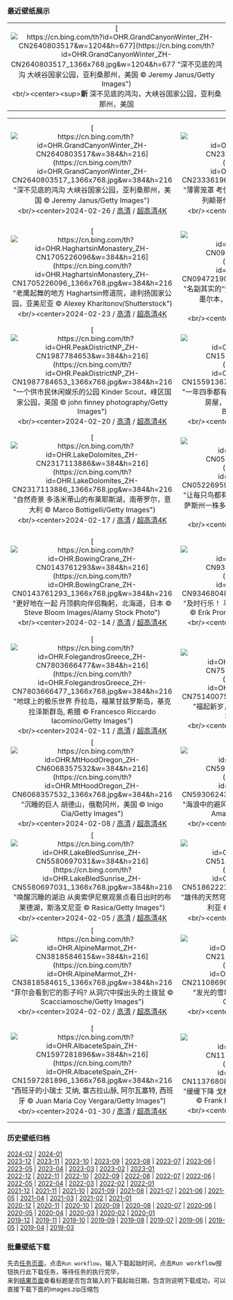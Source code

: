 ### 最近壁纸展示
||
|:---:|
|[![https://cn.bing.com/th?id=OHR.GrandCanyonWinter_ZH-CN2640803517&w=1204&h=677](https://cn.bing.com/th?id=OHR.GrandCanyonWinter_ZH-CN2640803517_1366x768.jpg&w=1204&h=677 "深不见底的鸿沟&#10;大峡谷国家公园，亚利桑那州，美国&#10;© Jeremy Janus/Getty Images")](https://cn.bing.com/search?q=%e5%a4%a7%e5%b3%a1%e8%b0%b7%e5%9b%bd%e5%ae%b6%e5%85%ac%e5%9b%ad&form=hpcapt&mkt=zh-cn&filters=HpDate:"20240225_1600")<br/><center><sup>**新**</sup>&nbsp;深不见底的鸿沟，大峡谷国家公园，亚利桑那州，美国<center/>|

||||
|:---:|:---:|:---:|
|[![https://cn.bing.com/th?id=OHR.GrandCanyonWinter_ZH-CN2640803517&w=384&h=216](https://cn.bing.com/th?id=OHR.GrandCanyonWinter_ZH-CN2640803517_1366x768.jpg&w=384&h=216 "深不见底的鸿沟&#10;大峡谷国家公园，亚利桑那州，美国&#10;© Jeremy Janus/Getty Images")](https://cn.bing.com/search?q=%e5%a4%a7%e5%b3%a1%e8%b0%b7%e5%9b%bd%e5%ae%b6%e5%85%ac%e5%9b%ad&form=hpcapt&mkt=zh-cn&filters=HpDate:"20240225_1600")<br/><center>2024-02-26 / [高清](https://cn.bing.com/th?id=OHR.GrandCanyonWinter_ZH-CN2640803517_1920x1200.jpg&w=1920&h=1200) / [超高清4K](https://cn.bing.com/th?id=OHR.GrandCanyonWinter_ZH-CN2640803517_UHD.jpg&w=3840&h=2160)<center/>|[![https://cn.bing.com/th?id=OHR.MtPrevostDuncan_ZH-CN2333619635&w=384&h=216](https://cn.bing.com/th?id=OHR.MtPrevostDuncan_ZH-CN2333619635_1366x768.jpg&w=384&h=216 "薄雾笼罩&#10;考伊琴山谷的薄雾，温哥华岛，加拿大不列颠哥伦比亚省&#10;© Kevin Oke/Alamy")](https://cn.bing.com/search?q=%e8%80%83%e4%bc%8a%e7%90%b4%e5%b1%b1%e8%b0%b7&form=hpcapt&mkt=zh-cn&filters=HpDate:"20240224_1600")<br/><center>2024-02-25 / [高清](https://cn.bing.com/th?id=OHR.MtPrevostDuncan_ZH-CN2333619635_1920x1200.jpg&w=1920&h=1200) / [超高清4K](https://cn.bing.com/th?id=OHR.MtPrevostDuncan_ZH-CN2333619635_UHD.jpg&w=3840&h=2160)<center/>|[![https://cn.bing.com/th?id=OHR.LaternFestival2024_ZH-CN8050981828&w=384&h=216](https://cn.bing.com/th?id=OHR.LaternFestival2024_ZH-CN8050981828_1366x768.jpg&w=384&h=216 "点亮一盏明灯，愿您万事顺意！&#10;锦里街上悬挂的红色中国灯笼，成都，中国四川省&#10;© Philippe LEJEANVRE/Getty images")](https://cn.bing.com/search?q=%e5%85%83%e5%ae%b5%e8%8a%82&form=hpcapt&mkt=zh-cn&filters=HpDate:"20240223_1600")<br/><center>2024-02-24 / [高清](https://cn.bing.com/th?id=OHR.LaternFestival2024_ZH-CN8050981828_1920x1200.jpg&w=1920&h=1200) / [超高清](https://cn.bing.com/th?id=OHR.LaternFestival2024_ZH-CN8050981828_UHD.jpg)<center/>|
|[![https://cn.bing.com/th?id=OHR.HaghartsinMonastery_ZH-CN1705226096&w=384&h=216](https://cn.bing.com/th?id=OHR.HaghartsinMonastery_ZH-CN1705226096_1366x768.jpg&w=384&h=216 "老鹰起舞的地方&#10;Haghartsin修道院，迪利扬国家公园，亚美尼亚&#10;© Alexey Kharitonov/Shutterstock")](https://cn.bing.com/search?q=%e8%bf%aa%e5%88%a9%e6%89%ac%e5%9b%bd%e5%ae%b6%e5%85%ac%e5%9b%ad&form=hpcapt&mkt=zh-cn&filters=HpDate:"20240222_1600")<br/><center>2024-02-23 / [高清](https://cn.bing.com/th?id=OHR.HaghartsinMonastery_ZH-CN1705226096_1920x1200.jpg&w=1920&h=1200) / [超高清4K](https://cn.bing.com/th?id=OHR.HaghartsinMonastery_ZH-CN1705226096_UHD.jpg&w=3840&h=2160)<center/>|[![https://cn.bing.com/th?id=OHR.BrightonBoxes_ZH-CN0947219018&w=384&h=216](https://cn.bing.com/th?id=OHR.BrightonBoxes_ZH-CN0947219018_1366x768.jpg&w=384&h=216 "名副其实的“调色板盒子”&#10;布莱顿海滩的彩虹小屋，墨尔本，维多利亚州，澳大利亚&#10;© Prasit photo/Getty Images")](https://cn.bing.com/search?q=%e5%b8%83%e8%8e%b1%e9%a1%bf%e6%b5%b7%e6%bb%a9%e7%9a%84%e5%bd%a9%e8%99%b9%e5%b0%8f%e5%b1%8b&form=hpcapt&mkt=zh-cn&filters=HpDate:"20240221_1600")<br/><center>2024-02-22 / [高清](https://cn.bing.com/th?id=OHR.BrightonBoxes_ZH-CN0947219018_1920x1200.jpg&w=1920&h=1200) / [超高清4K](https://cn.bing.com/th?id=OHR.BrightonBoxes_ZH-CN0947219018_UHD.jpg&w=3840&h=2160)<center/>|[![https://cn.bing.com/th?id=OHR.YosemiteFirefall_ZH-CN2236242565&w=384&h=216](https://cn.bing.com/th?id=OHR.YosemiteFirefall_ZH-CN2236242565_1366x768.jpg&w=384&h=216 "一个天然的矛盾体&#10;火瀑布，优胜美地国家公园，加利福尼亚州，美国&#10;© Gregory B Cuvelier/Shutterstock")](https://cn.bing.com/search?q=%e7%81%ab%e7%80%91%e5%b8%83&form=hpcapt&mkt=zh-cn&filters=HpDate:"20240220_1600")<br/><center>2024-02-21 / [高清](https://cn.bing.com/th?id=OHR.YosemiteFirefall_ZH-CN2236242565_1920x1200.jpg&w=1920&h=1200) / [超高清4K](https://cn.bing.com/th?id=OHR.YosemiteFirefall_ZH-CN2236242565_UHD.jpg&w=3840&h=2160)<center/>|
|[![https://cn.bing.com/th?id=OHR.PeakDistrictNP_ZH-CN1987784653&w=384&h=216](https://cn.bing.com/th?id=OHR.PeakDistrictNP_ZH-CN1987784653_1366x768.jpg&w=384&h=216 "一个供市民休闲娱乐的公园&#10;Kinder Scout，峰区国家公园，英国&#10;© john finney photography/Getty Images")](https://cn.bing.com/search?q=%e5%b3%b0%e5%8c%ba%e5%9b%bd%e5%ae%b6%e5%85%ac%e5%9b%ad&form=hpcapt&mkt=zh-cn&filters=HpDate:"20240219_1600")<br/><center>2024-02-20 / [高清](https://cn.bing.com/th?id=OHR.PeakDistrictNP_ZH-CN1987784653_1920x1200.jpg&w=1920&h=1200) / [超高清4K](https://cn.bing.com/th?id=OHR.PeakDistrictNP_ZH-CN1987784653_UHD.jpg&w=3840&h=2160)<center/>|[![https://cn.bing.com/th?id=OHR.CarnavalTenerife_ZH-CN1559136778&w=384&h=216](https://cn.bing.com/th?id=OHR.CarnavalTenerife_ZH-CN1559136778_1366x768.jpg&w=384&h=216 "一年四季都有鲜艳的色彩!&#10;鸟瞰克鲁斯港色彩斑斓的房屋，特内里费岛，西班牙&#10;© Marco Bottigelli/Getty Images")](https://cn.bing.com/search?q=%e5%85%8b%e9%b2%81%e6%96%af%e6%b8%af&form=hpcapt&mkt=zh-cn&filters=HpDate:"20240218_1600")<br/><center>2024-02-19 / [高清](https://cn.bing.com/th?id=OHR.CarnavalTenerife_ZH-CN1559136778_1920x1200.jpg&w=1920&h=1200) / [超高清4K](https://cn.bing.com/th?id=OHR.CarnavalTenerife_ZH-CN1559136778_UHD.jpg&w=3840&h=2160)<center/>|[![https://cn.bing.com/th?id=OHR.DominicaWhales_ZH-CN1293650397&w=384&h=216](https://cn.bing.com/th?id=OHR.DominicaWhales_ZH-CN1293650397_1366x768.jpg&w=384&h=216 "来一口新鲜空气&#10;抹香鲸浮出水面，多米尼克&#10;© Franco Banfi/Minden Pictures")](https://cn.bing.com/search?q=%e6%8a%b9%e9%a6%99%e9%b2%b8&form=hpcapt&mkt=zh-cn&filters=HpDate:"20240217_1600")<br/><center>2024-02-18 / [高清](https://cn.bing.com/th?id=OHR.DominicaWhales_ZH-CN1293650397_1920x1200.jpg&w=1920&h=1200) / [超高清4K](https://cn.bing.com/th?id=OHR.DominicaWhales_ZH-CN1293650397_UHD.jpg&w=3840&h=2160)<center/>|
|[![https://cn.bing.com/th?id=OHR.LakeDolomites_ZH-CN2317113886&w=384&h=216](https://cn.bing.com/th?id=OHR.LakeDolomites_ZH-CN2317113886_1366x768.jpg&w=384&h=216 "自然奇景&#10;多洛米蒂山的布莱耶斯湖，南蒂罗尔，意大利&#10;© Marco Bottigelli/Getty Images")](https://cn.bing.com/search?q=%e5%b8%83%e8%8e%b1%e8%80%b6%e6%96%af%e6%b9%96&form=hpcapt&mkt=zh-cn&filters=HpDate:"20240216_1600")<br/><center>2024-02-17 / [高清](https://cn.bing.com/th?id=OHR.LakeDolomites_ZH-CN2317113886_1920x1200.jpg&w=1920&h=1200) / [超高清4K](https://cn.bing.com/th?id=OHR.LakeDolomites_ZH-CN2317113886_UHD.jpg&w=3840&h=2160)<center/>|[![https://cn.bing.com/th?id=OHR.BackyardBird_ZH-CN0522695977&w=384&h=216](https://cn.bing.com/th?id=OHR.BackyardBird_ZH-CN0522695977_1366x768.jpg&w=384&h=216 "让每只鸟都有价值&#10;一只雌性灰额主红雀栖息在德克萨斯州一株多刺仙人掌上，美国&#10;© outtakes/Getty Images")](https://cn.bing.com/search?q=%e7%81%b0%e9%a2%9d%e4%b8%bb%e7%ba%a2%e9%9b%80&form=hpcapt&mkt=zh-cn&filters=HpDate:"20240215_1600")<br/><center>2024-02-16 / [高清](https://cn.bing.com/th?id=OHR.BackyardBird_ZH-CN0522695977_1920x1200.jpg&w=1920&h=1200) / [超高清4K](https://cn.bing.com/th?id=OHR.BackyardBird_ZH-CN0522695977_UHD.jpg&w=3840&h=2160)<center/>|[![https://cn.bing.com/th?id=OHR.HippopotamusDay_ZH-CN0518367336&w=384&h=216](https://cn.bing.com/th?id=OHR.HippopotamusDay_ZH-CN0518367336_1366x768.jpg&w=384&h=216 "河马日快乐！&#10;河马妈妈和小河马，南卢安瓜国家公园，赞比亚&#10;© Nature Picture Library/Alamy Stock Photo")](https://cn.bing.com/search?q=%e6%b2%b3%e9%a9%ac&form=hpcapt&mkt=zh-cn&filters=HpDate:"20240214_1600")<br/><center>2024-02-15 / [高清](https://cn.bing.com/th?id=OHR.HippopotamusDay_ZH-CN0518367336_1920x1200.jpg&w=1920&h=1200) / [超高清4K](https://cn.bing.com/th?id=OHR.HippopotamusDay_ZH-CN0518367336_UHD.jpg&w=3840&h=2160)<center/>|
|[![https://cn.bing.com/th?id=OHR.BowingCrane_ZH-CN0143761293&w=384&h=216](https://cn.bing.com/th?id=OHR.BowingCrane_ZH-CN0143761293_1366x768.jpg&w=384&h=216 "更好地在一起&#10;丹顶鹤向伴侣鞠躬，北海道，日本&#10;© Steve Bloom Images/Alamy Stock Photo")](https://cn.bing.com/search?q=%e6%83%85%e4%ba%ba%e8%8a%82&form=hpcapt&mkt=zh-cn&filters=HpDate:"20240213_1600")<br/><center>2024-02-14 / [高清](https://cn.bing.com/th?id=OHR.BowingCrane_ZH-CN0143761293_1920x1200.jpg&w=1920&h=1200) / [超高清4K](https://cn.bing.com/th?id=OHR.BowingCrane_ZH-CN0143761293_UHD.jpg&w=3840&h=2160)<center/>|[![https://cn.bing.com/th?id=OHR.MarignyBeads_ZH-CN9346804869&w=384&h=216](https://cn.bing.com/th?id=OHR.MarignyBeads_ZH-CN9346804869_1366x768.jpg&w=384&h=216 "及时行乐！&#10;马里尼的狂欢节彩珠，新奥尔良，美国&#10;© Erik Pronske Photography/Getty Images")](https://cn.bing.com/search?q=%e9%a9%ac%e8%92%82%c2%b7%e6%a0%bc%e6%8b%89%e6%96%af%e7%8b%82%e6%ac%a2%e8%8a%82&form=hpcapt&mkt=zh-cn&filters=HpDate:"20240212_1600")<br/><center>2024-02-13 / [高清](https://cn.bing.com/th?id=OHR.MarignyBeads_ZH-CN9346804869_1920x1200.jpg&w=1920&h=1200) / [超高清4K](https://cn.bing.com/th?id=OHR.MarignyBeads_ZH-CN9346804869_UHD.jpg&w=3840&h=2160)<center/>|[![https://cn.bing.com/th?id=OHR.GiantTortoise_ZH-CN9220903689&w=384&h=216](https://cn.bing.com/th?id=OHR.GiantTortoise_ZH-CN9220903689_1366x768.jpg&w=384&h=216 "甜蜜的火山家园&#10;阿尔塞多火山象龟, 伊莎贝拉岛, 加拉帕戈斯群岛，厄瓜多尔&#10;© Tui De Roy/Minden Pictures")](https://cn.bing.com/search?q=%e5%8a%a0%e6%8b%89%e5%b8%95%e6%88%88%e6%96%af%e7%be%a4%e5%b2%9b&form=hpcapt&mkt=zh-cn&filters=HpDate:"20240211_1600")<br/><center>2024-02-12 / [高清](https://cn.bing.com/th?id=OHR.GiantTortoise_ZH-CN9220903689_1920x1200.jpg&w=1920&h=1200) / [超高清4K](https://cn.bing.com/th?id=OHR.GiantTortoise_ZH-CN9220903689_UHD.jpg&w=3840&h=2160)<center/>|
|[![https://cn.bing.com/th?id=OHR.FolegandrosGreece_ZH-CN7803666477&w=384&h=216](https://cn.bing.com/th?id=OHR.FolegandrosGreece_ZH-CN7803666477_1366x768.jpg&w=384&h=216 "地球上的极乐世界&#10;乔拉岛，福莱甘兹罗斯岛，基克拉泽斯群岛, 希腊&#10;© Francesco Riccardo Iacomino/Getty Images")](https://cn.bing.com/search?q=%e5%b8%8c%e8%85%8a%e7%a6%8f%e8%8e%b1%e7%94%98%e5%85%b9%e7%bd%97%e6%96%af%e5%b2%9b&form=hpcapt&mkt=zh-cn&filters=HpDate:"20240210_1600")<br/><center>2024-02-11 / [高清](https://cn.bing.com/th?id=OHR.FolegandrosGreece_ZH-CN7803666477_1920x1200.jpg&w=1920&h=1200) / [超高清4K](https://cn.bing.com/th?id=OHR.FolegandrosGreece_ZH-CN7803666477_UHD.jpg&w=3840&h=2160)<center/>|[![https://cn.bing.com/th?id=OHR.SpringFestival2024_ZH-CN7514007541&w=384&h=216](https://cn.bing.com/th?id=OHR.SpringFestival2024_ZH-CN7514007541_1366x768.jpg&w=384&h=216 "福起新岁，万事顺意&#10;中国舞狮，大年初一&#10;© SENEZ/Getty Images")](https://cn.bing.com/search?q=%e6%98%a5%e8%8a%82&form=hpcapt&mkt=zh-cn&filters=HpDate:"20240209_1600")<br/><center>2024-02-10 / [高清](https://cn.bing.com/th?id=OHR.SpringFestival2024_ZH-CN7514007541_1920x1200.jpg&w=1920&h=1200) / [超高清4K](https://cn.bing.com/th?id=OHR.SpringFestival2024_ZH-CN7514007541_UHD.jpg&w=3840&h=2160)<center/>|[![https://cn.bing.com/th?id=OHR.ChineseNewYearEve2024_ZH-CN7153418405&w=384&h=216](https://cn.bing.com/th?id=OHR.ChineseNewYearEve2024_ZH-CN7153418405_1366x768.jpg&w=384&h=216 "准备好庆祝了吗？&#10;灯光秀点亮夜幕中的西安城墙，中国春节&#10;© Eastimages/Getty Images")](https://cn.bing.com/search?q=%e9%99%a4%e5%a4%95%e5%a4%9c&form=hpcapt&mkt=zh-cn&filters=HpDate:"20240208_1600")<br/><center>2024-02-09 / [高清](https://cn.bing.com/th?id=OHR.ChineseNewYearEve2024_ZH-CN7153418405_1920x1200.jpg&w=1920&h=1200) / [超高清4K](https://cn.bing.com/th?id=OHR.ChineseNewYearEve2024_ZH-CN7153418405_UHD.jpg&w=3840&h=2160)<center/>|
|[![https://cn.bing.com/th?id=OHR.MtHoodOregon_ZH-CN6068357532&w=384&h=216](https://cn.bing.com/th?id=OHR.MtHoodOregon_ZH-CN6068357532_1366x768.jpg&w=384&h=216 "沉睡的巨人&#10;胡德山，俄勒冈州，美国&#10;© Inigo Cia/Getty Images")](https://cn.bing.com/search?q=%e8%83%a1%e5%be%b7%e5%b1%b1&form=hpcapt&mkt=zh-cn&filters=HpDate:"20240207_1600")<br/><center>2024-02-08 / [高清](https://cn.bing.com/th?id=OHR.MtHoodOregon_ZH-CN6068357532_1920x1200.jpg&w=1920&h=1200) / [超高清4K](https://cn.bing.com/th?id=OHR.MtHoodOregon_ZH-CN6068357532_UHD.jpg&w=3840&h=2160)<center/>|[![https://cn.bing.com/th?id=OHR.StJamesPool_ZH-CN5930624359&w=384&h=216](https://cn.bing.com/th?id=OHR.StJamesPool_ZH-CN5930624359_1366x768.jpg&w=384&h=216 "海浪中的避风港&#10;圣詹姆斯潮汐池，开普敦，南非&#10;© AmazingAerialAgency/Adobe")](https://cn.bing.com/search?q=%e5%bc%80%e6%99%ae%e6%95%a6&form=hpcapt&mkt=zh-cn&filters=HpDate:"20240206_1600")<br/><center>2024-02-07 / [高清](https://cn.bing.com/th?id=OHR.StJamesPool_ZH-CN5930624359_1920x1200.jpg&w=1920&h=1200) / [超高清4K](https://cn.bing.com/th?id=OHR.StJamesPool_ZH-CN5930624359_UHD.jpg&w=3840&h=2160)<center/>|[![https://cn.bing.com/th?id=OHR.LakeTahoeRock_ZH-CN5770740919&w=384&h=216](https://cn.bing.com/th?id=OHR.LakeTahoeRock_ZH-CN5770740919_1366x768.jpg&w=384&h=216 "天然盆景&#10;盆景岩，太浩湖，内华达州，美国&#10;© Jim Patterson/Tandem Stills + Motion")](https://cn.bing.com/search?q=%e5%a4%aa%e6%b5%a9%e6%b9%96&form=hpcapt&mkt=zh-cn&filters=HpDate:"20240205_1600")<br/><center>2024-02-06 / [高清](https://cn.bing.com/th?id=OHR.LakeTahoeRock_ZH-CN5770740919_1920x1200.jpg&w=1920&h=1200) / [超高清4K](https://cn.bing.com/th?id=OHR.LakeTahoeRock_ZH-CN5770740919_UHD.jpg&w=3840&h=2160)<center/>|
|[![https://cn.bing.com/th?id=OHR.LakeBledSunrise_ZH-CN5580697031&w=384&h=216](https://cn.bing.com/th?id=OHR.LakeBledSunrise_ZH-CN5580697031_1366x768.jpg&w=384&h=216 "唤醒沉睡的湖泊&#10;从奥索伊尼察观景点看日出时的布莱德湖，斯洛文尼亚&#10;© Rasica/Getty Images")](https://cn.bing.com/search?q=%e5%b8%83%e8%8e%b1%e5%be%b7%e6%b9%96&form=hpcapt&mkt=zh-cn&filters=HpDate:"20240204_1600")<br/><center>2024-02-05 / [高清](https://cn.bing.com/th?id=OHR.LakeBledSunrise_ZH-CN5580697031_1920x1200.jpg&w=1920&h=1200) / [超高清4K](https://cn.bing.com/th?id=OHR.LakeBledSunrise_ZH-CN5580697031_UHD.jpg&w=3840&h=2160)<center/>|[![https://cn.bing.com/th?id=OHR.DevetashkaCave_ZH-CN5186222166&w=384&h=216](https://cn.bing.com/th?id=OHR.DevetashkaCave_ZH-CN5186222166_1366x768.jpg&w=384&h=216 "雄伟的天然穹顶&#10;德弗塔什卡洞, Devetaki村庄，保加利亚&#10;© Jasmine_K/Shutterstock")](https://cn.bing.com/search?q=%e4%bf%9d%e5%8a%a0%e5%88%a9%e4%ba%9a%e5%be%b7%e5%bc%97%e5%a1%94%e4%bb%80%e5%8d%a1%e6%b4%9e&form=hpcapt&mkt=zh-cn&filters=HpDate:"20240203_1600")<br/><center>2024-02-04 / [高清](https://cn.bing.com/th?id=OHR.DevetashkaCave_ZH-CN5186222166_1920x1200.jpg&w=1920&h=1200) / [超高清4K](https://cn.bing.com/th?id=OHR.DevetashkaCave_ZH-CN5186222166_UHD.jpg&w=3840&h=2160)<center/>|[![https://cn.bing.com/th?id=OHR.VeniceCarnival_ZH-CN4965898587&w=384&h=216](https://cn.bing.com/th?id=OHR.VeniceCarnival_ZH-CN4965898587_1366x768.jpg&w=384&h=216 "伪装的日子&#10;大运河与安康圣母大教堂，威尼斯，意大利&#10;© Rudy Balasko/Getty Images")](https://cn.bing.com/search?q=%e5%a8%81%e5%b0%bc%e6%96%af%e7%8b%82%e6%ac%a2%e8%8a%82&form=hpcapt&mkt=zh-cn&filters=HpDate:"20240202_1600")<br/><center>2024-02-03 / [高清](https://cn.bing.com/th?id=OHR.VeniceCarnival_ZH-CN4965898587_1920x1200.jpg&w=1920&h=1200) / [超高清4K](https://cn.bing.com/th?id=OHR.VeniceCarnival_ZH-CN4965898587_UHD.jpg&w=3840&h=2160)<center/>|
|[![https://cn.bing.com/th?id=OHR.AlpineMarmot_ZH-CN3818584615&w=384&h=216](https://cn.bing.com/th?id=OHR.AlpineMarmot_ZH-CN3818584615_1366x768.jpg&w=384&h=216 "菲尔会看到它的影子吗?&#10;从洞穴中探出头的土拨鼠&#10;© Scacciamosche/Getty Images")](https://cn.bing.com/search?q=%e5%9c%9f%e6%8b%a8%e9%bc%a0%e6%97%a5&form=hpcapt&mkt=zh-cn&filters=HpDate:"20240201_1600")<br/><center>2024-02-02 / [高清](https://cn.bing.com/th?id=OHR.AlpineMarmot_ZH-CN3818584615_1920x1200.jpg&w=1920&h=1200) / [超高清4K](https://cn.bing.com/th?id=OHR.AlpineMarmot_ZH-CN3818584615_UHD.jpg&w=3840&h=2160)<center/>|[![https://cn.bing.com/th?id=OHR.HalbinselJasmund_ZH-CN2110869056&w=384&h=216](https://cn.bing.com/th?id=OHR.HalbinselJasmund_ZH-CN2110869056_1366x768.jpg&w=384&h=216 "发光的雪塔&#10;吕根岛的萨斯尼茨灯塔，德国&#10;© Christian Back/eStock")](https://cn.bing.com/search?q=%e5%90%95%e6%a0%b9%e5%b2%9b&form=hpcapt&mkt=zh-cn&filters=HpDate:"20240131_1600")<br/><center>2024-02-01 / [高清](https://cn.bing.com/th?id=OHR.HalbinselJasmund_ZH-CN2110869056_1920x1200.jpg&w=1920&h=1200) / [超高清4K](https://cn.bing.com/th?id=OHR.HalbinselJasmund_ZH-CN2110869056_UHD.jpg&w=3840&h=2160)<center/>|[![https://cn.bing.com/th?id=OHR.ZebraMother_ZH-CN1947314869&w=384&h=216](https://cn.bing.com/th?id=OHR.ZebraMother_ZH-CN1947314869_1366x768.jpg&w=384&h=216 "条纹造型&#10;布氏斑马妈妈和小马驹，里特弗雷自然保护区，南非&#10;© Richard Du Toit/Minden Pictures")](https://cn.bing.com/search?q=%e5%b8%83%e6%b0%8f%e6%96%91%e9%a9%ac&form=hpcapt&mkt=zh-cn&filters=HpDate:"20240130_1600")<br/><center>2024-01-31 / [高清](https://cn.bing.com/th?id=OHR.ZebraMother_ZH-CN1947314869_1920x1200.jpg&w=1920&h=1200) / [超高清4K](https://cn.bing.com/th?id=OHR.ZebraMother_ZH-CN1947314869_UHD.jpg&w=3840&h=2160)<center/>|
|[![https://cn.bing.com/th?id=OHR.AlbaceteSpain_ZH-CN1597281896&w=384&h=216](https://cn.bing.com/th?id=OHR.AlbaceteSpain_ZH-CN1597281896_1366x768.jpg&w=384&h=216 "西班牙的小瑞士&#10;艾纳, 塞古拉山脉, 阿尔瓦塞特, 西班牙&#10;© Juan Maria Coy Vergara/Getty Images")](https://cn.bing.com/search?q=%e8%a5%bf%e7%8f%ad%e7%89%99%e9%98%bf%e5%b0%94%e7%93%a6%e5%a1%9e%e7%89%b9%e8%89%be%e7%ba%b3&form=hpcapt&mkt=zh-cn&filters=HpDate:"20240129_1600")<br/><center>2024-01-30 / [高清](https://cn.bing.com/th?id=OHR.AlbaceteSpain_ZH-CN1597281896_1920x1200.jpg&w=1920&h=1200) / [超高清4K](https://cn.bing.com/th?id=OHR.AlbaceteSpain_ZH-CN1597281896_UHD.jpg&w=3840&h=2160)<center/>|[![https://cn.bing.com/th?id=OHR.GollingerFalls_ZH-CN1137680822&w=384&h=216](https://cn.bing.com/th?id=OHR.GollingerFalls_ZH-CN1137680822_1366x768.jpg&w=384&h=216 "缓缓下降&#10;戈林格瀑布，泰嫩高，萨尔茨堡，奥地利&#10;© Frank Fischbach/Alamy Stock Photo")](https://cn.bing.com/search?q=+%e5%a5%a5%e5%9c%b0%e5%88%a9%e8%90%a8%e5%b0%94%e8%8c%a8%e5%a0%a1%e5%b7%9e&form=hpcapt&mkt=zh-cn&filters=HpDate:"20240128_1600")<br/><center>2024-01-29 / [高清](https://cn.bing.com/th?id=OHR.GollingerFalls_ZH-CN1137680822_1920x1200.jpg&w=1920&h=1200) / [超高清4K](https://cn.bing.com/th?id=OHR.GollingerFalls_ZH-CN1137680822_UHD.jpg&w=3840&h=2160)<center/>|[![https://cn.bing.com/th?id=OHR.ChannelOutback_ZH-CN0579687777&w=384&h=216](https://cn.bing.com/th?id=OHR.ChannelOutback_ZH-CN0579687777_1366x768.jpg&w=384&h=216 "从干涸的沙漠变成田园&#10;昆士兰州内陆海峡地区，澳大利亚&#10;© Southern Lightscapes-Australia/Getty Images")](https://cn.bing.com/search?q=%e6%98%86%e5%a3%ab%e5%85%b0%e5%b7%9e&form=hpcapt&mkt=zh-cn&filters=HpDate:"20240127_1600")<br/><center>2024-01-28 / [高清](https://cn.bing.com/th?id=OHR.ChannelOutback_ZH-CN0579687777_1920x1200.jpg&w=1920&h=1200) / [超高清4K](https://cn.bing.com/th?id=OHR.ChannelOutback_ZH-CN0579687777_UHD.jpg&w=3840&h=2160)<center/>|


### 历史壁纸归档
[2024-02](views/2024/2024-02.md) | [2024-01](views/2024/2024-01.md)  
[2023-12](views/2023/2023-12.md) | [2023-11](views/2023/2023-11.md) | [2023-10](views/2023/2023-10.md) | [2023-09](views/2023/2023-09.md) | [2023-08](views/2023/2023-08.md) | [2023-07](views/2023/2023-07.md) | [2023-06](views/2023/2023-06.md) | [2023-05](views/2023/2023-05.md) | [2023-04](views/2023/2023-04.md) | [2023-03](views/2023/2023-03.md) | [2023-02](views/2023/2023-02.md) | [2023-01](views/2023/2023-01.md)  
[2022-12](views/2022/2022-12.md) | [2022-11](views/2022/2022-11.md) | [2022-10](views/2022/2022-10.md) | [2022-09](views/2022/2022-09.md) | [2022-08](views/2022/2022-08.md) | [2022-07](views/2022/2022-07.md) | [2022-06](views/2022/2022-06.md) | [2022-05](views/2022/2022-05.md) | [2022-04](views/2022/2022-04.md) | [2022-03](views/2022/2022-03.md) | [2022-02](views/2022/2022-02.md) | [2022-01](views/2022/2022-01.md)  
[2021-12](views/2021/2021-12.md) | [2021-11](views/2021/2021-11.md) | [2021-10](views/2021/2021-10.md) | [2021-09](views/2021/2021-09.md) | [2021-08](views/2021/2021-08.md) | [2021-07](views/2021/2021-07.md) | [2021-06](views/2021/2021-06.md) | [2021-05](views/2021/2021-05.md) | [2021-04](views/2021/2021-04.md) | [2021-03](views/2021/2021-03.md) | [2021-02](views/2021/2021-02.md) | [2021-01](views/2021/2021-01.md)  
[2020-12](views/2020/2020-12.md) | [2020-11](views/2020/2020-11.md) | [2020-10](views/2020/2020-10.md) | [2020-09](views/2020/2020-09.md) | [2020-08](views/2020/2020-08.md) | [2020-07](views/2020/2020-07.md) | [2020-06](views/2020/2020-06.md) | [2020-05](views/2020/2020-05.md) | [2020-04](views/2020/2020-04.md) | [2020-03](views/2020/2020-03.md) | [2020-02](views/2020/2020-02.md) | [2020-01](views/2020/2020-01.md)  
[2019-12](views/2019/2019-12.md) | [2019-11](views/2019/2019-11.md) | [2019-10](views/2019/2019-10.md) | [2019-09](views/2019/2019-09.md) | [2019-08](views/2019/2019-08.md) | [2019-07](views/2019/2019-07.md) | [2019-06](views/2019/2019-06.md) | [2019-05](views/2019/2019-05.md) | [2019-04](views/2019/2019-04.md) | [2019-03](views/2019/2019-03.md)


### 批量壁纸下载
先去[任务页面](https://github.com/wefashe/image-save/actions/workflows/mydown.yml)，点击`Run workflow`，输入下载起始时间，点击<kbd>Run workflow</kbd>按钮执行此下载任务，等待任务的执行完毕，  
来到[结果页面](https://github.com/wefashe/image-save/releases/tag/down_zip_tag)查看标题是否包含输入的下载起始日期，包含则说明下载成功，可以直接下载下面的images.zip压缩包  
